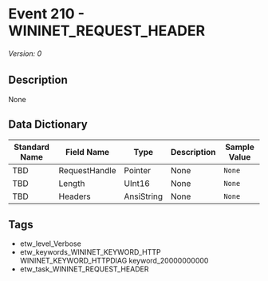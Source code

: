 # Event 210 - WININET_REQUEST_HEADER
###### Version: 0

## Description
None

## Data Dictionary
|Standard Name|Field Name|Type|Description|Sample Value|
|---|---|---|---|---|
|TBD|RequestHandle|Pointer|None|`None`|
|TBD|Length|UInt16|None|`None`|
|TBD|Headers|AnsiString|None|`None`|

## Tags
* etw_level_Verbose
* etw_keywords_WININET_KEYWORD_HTTP WININET_KEYWORD_HTTPDIAG keyword_20000000000
* etw_task_WININET_REQUEST_HEADER